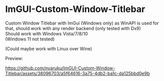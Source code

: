 # ImGUI-Custom-Window-Titlebar

Custom Window Titlebar with ImGui
(Windows only) as WinAPI is used for that, should work with any render backend (only tested with Dx9)<br />
Should work with Windows Vista/7/8/10<br />
(Windows 11 not tested)

(Could maybe work with Linux over Wine)

Preview:

https://github.com/nyaruku/ImGUI-Custom-Window-Titlebar/assets/38096703/a5f64616-3a75-4db2-ba1c-da125bbd0e9b


